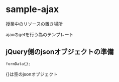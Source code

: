 # sample-ajax
授業中のリソースの置き場所

ajaxのgetを行う為のテンプレート
## jQuery側のjsonオブジェクトの準備
```javascript
formData{};
```
{}は空のjsonオブジェクト
